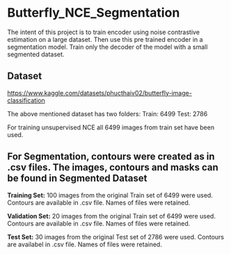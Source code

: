 # Butterfly_NCE_Segmentation
The intent of this project is to train encoder using noise contrastive estimation on a large dataset. 
Then use this pre trained encoder in a segmentation model. 
Train only the decoder of the model with a small segmented dataset.

## Dataset
https://www.kaggle.com/datasets/phucthaiv02/butterfly-image-classification

The above mentioned dataset has two folders:
Train: 6499
Test: 2786

For training unsupervised NCE all 6499 images from train set have been used.

## For Segmentation, contours were created as in .csv files. The images, contours and masks can be found in Segmented Dataset

**Training Set:** 100 images from the original Train set of 6499 were used. Contours are available in .csv file. Names of files were retained.

**Validation Set:** 20 images from the original Train set of 6499 were used. Contours are available in .csv file. Names of files were retained.

**Test Set:** 30 images from the original Test set of 2786 were used. Contours are availabel in .csv file. Names of files were retained.

